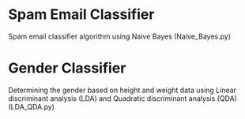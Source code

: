 # Spam Email Classifier
Spam email classifier algorithm using Naive Bayes (Naive_Bayes.py)

# Gender Classifier
Determining the gender based on height and weight data using Linear discriminant analysis (LDA) and Quadratic discriminant analysis (QDA) (LDA_QDA.py)

